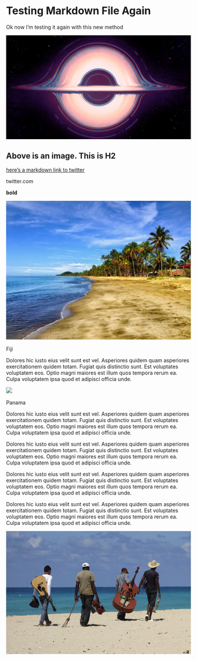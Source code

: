 # Testing Markdown File Again


Ok now I’m testing it again with this new method



![](Testing%20Markdown%20File%20Again/ElgySU2XgAUZi3W.jpeg)

## Above is an image. This is H2



[here’s a markdown link to twitter](twitter.com)

twitter.com




**bold** 

![](Testing%20Markdown%20File%20Again/fiji-293826.jpg)


Fiji

Dolores hic iusto eius velit sunt est vel. Asperiores quidem quam asperiores exercitationem quidem totam. Fugiat quis distinctio sunt. Est voluptates voluptatem eos. Optio magni maiores est illum quos tempora rerum ea. Culpa voluptatem ipsa quod et adipisci officia unde.


![](Testing%20Markdown%20File%20Again/panama-4388225.jpg)

Panama 

Dolores hic iusto eius velit sunt est vel. Asperiores quidem quam asperiores exercitationem quidem totam. Fugiat quis distinctio sunt. Est voluptates voluptatem eos. Optio magni maiores est illum quos tempora rerum ea. Culpa voluptatem ipsa quod et adipisci officia unde.

Dolores hic iusto eius velit sunt est vel. Asperiores quidem quam asperiores exercitationem quidem totam. Fugiat quis distinctio sunt. Est voluptates voluptatem eos. Optio magni maiores est illum quos tempora rerum ea. Culpa voluptatem ipsa quod et adipisci officia unde.


Dolores hic iusto eius velit sunt est vel. Asperiores quidem quam asperiores exercitationem quidem totam. Fugiat quis distinctio sunt. Est voluptates voluptatem eos. Optio magni maiores est illum quos tempora rerum ea. Culpa voluptatem ipsa quod et adipisci officia unde.


Dolores hic iusto eius velit sunt est vel. Asperiores quidem quam asperiores exercitationem quidem totam. Fugiat quis distinctio sunt. Est voluptates voluptatem eos. Optio magni maiores est illum quos tempora rerum ea. Culpa voluptatem ipsa quod et adipisci officia unde.

![](Testing%20Markdown%20File%20Again/0A7AC053-D6ED-46AE-9F38-8A2B8669ADF0.png)



